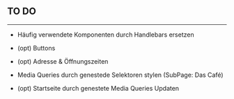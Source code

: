 ## TO DO
------------

- Häufig verwendete Komponenten durch Handlebars ersetzen
 - (opt) Buttons 
 - (opt) Adresse & Öffnungszeiten

- Media Queries durch genestede Selektoren stylen (SubPage: Das Café)
- (opt) Startseite durch genestete Media Queries Updaten
